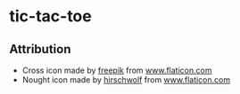 # tic-tac-toe

## Attribution
- Cross icon made by [freepik](https://www.freepik.com/?__hstc=57440181.81be492351d813de751c13dd5340bca9.1560536342099.1560536342099.1560536342099.1&__hssc=57440181.6.1560536342100&__hsfp=3454680338) from www.flaticon.com
- Nought icon made by
  [hirschwolf](https://www.flaticon.com/authors/hirschwolf) from
  www.flaticon.com
